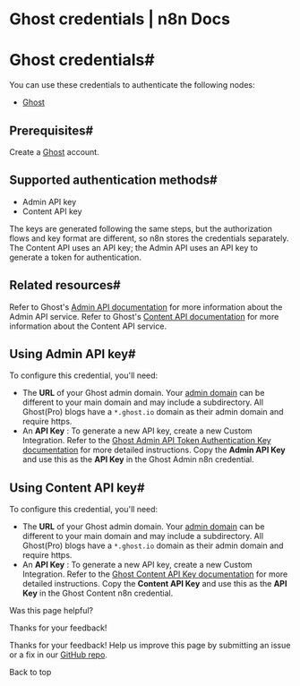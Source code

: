 # Ghost credentials | n8n Docs

[ ](https://github.com/n8n-io/n8n-docs/edit/main/docs/integrations/builtin/credentials/ghost.md "Edit this page")

# Ghost credentials#

You can use these credentials to authenticate the following nodes:

  * [Ghost](../../app-nodes/n8n-nodes-base.ghost/)

## Prerequisites#

Create a [Ghost](https://ghost.org/) account.

## Supported authentication methods#

  * Admin API key
  * Content API key

The keys are generated following the same steps, but the authorization flows and key format are different, so n8n stores the credentials separately. The Content API uses an API key; the Admin API uses an API key to generate a token for authentication.

## Related resources#

Refer to Ghost's [Admin API documentation](https://ghost.org/docs/admin-api/) for more information about the Admin API service. Refer to Ghost's [Content API documentation](https://ghost.org/docs/content-api/) for more information about the Content API service.

## Using Admin API key#

To configure this credential, you'll need:

  * The **URL** of your Ghost admin domain. Your [admin domain](https://ghost.org/docs/admin-api/#base-url) can be different to your main domain and may include a subdirectory. All Ghost(Pro) blogs have a `*.ghost.io` domain as their admin domain and require https.
  * An **API Key** : To generate a new API key, create a new Custom Integration. Refer to the [Ghost Admin API Token Authentication Key documentation](https://ghost.org/docs/admin-api/#token-authentication) for more detailed instructions. Copy the **Admin API Key** and use this as the **API Key** in the Ghost Admin n8n credential.

## Using Content API key#

To configure this credential, you'll need:

  * The **URL** of your Ghost admin domain. Your [admin domain](https://ghost.org/docs/content-api/#url) can be different to your main domain and may include a subdirectory. All Ghost(Pro) blogs have a `*.ghost.io` domain as their admin domain and require https.
  * An **API Key** : To generate a new API key, create a new Custom Integration. Refer to the [Ghost Content API Key documentation](https://ghost.org/docs/content-api/#key) for more detailed instructions. Copy the **Content API Key** and use this as the **API Key** in the Ghost Content n8n credential.

Was this page helpful? 

Thanks for your feedback! 

Thanks for your feedback! Help us improve this page by submitting an issue or a fix in our [GitHub repo](https://github.com/n8n-io/n8n-docs). 

Back to top